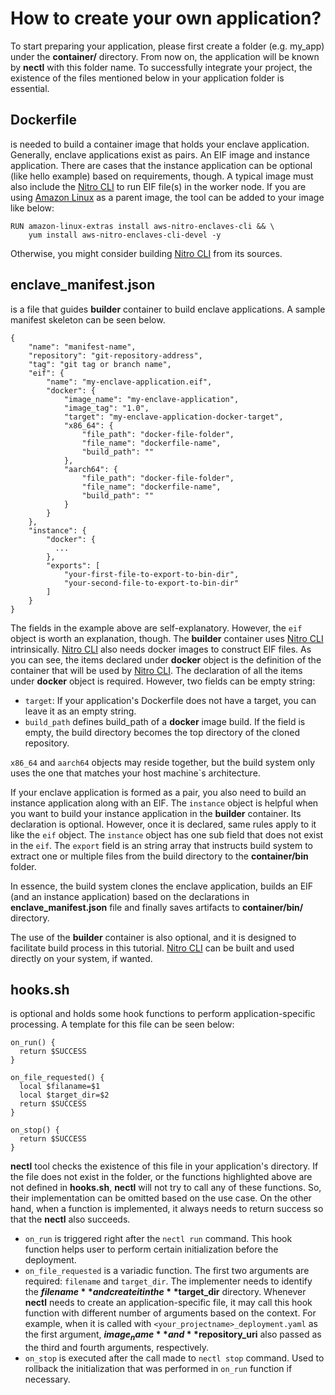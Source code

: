 # How to create your own application?
To start preparing your application, please first create a folder (e.g. my_app) under the **container/** directory. From now on, the application will be known by **nectl** with this folder name.
To successfully integrate your project, the existence of the files mentioned below in your application folder is essential.

## Dockerfile
is needed to build a container image that holds your enclave application. Generally, enclave applications exist as pairs. An EIF image and instance application. There are cases that the instance application can be optional (like hello example) based on requirements, though. A typical image must also include the [Nitro CLI](https://github.com/aws/aws-nitro-enclaves-cli) to run EIF file(s) in the worker node. If you are using [Amazon Linux](https://hub.docker.com/_/amazonlinux) as a parent image, the tool can be added to your image like below:

```
RUN amazon-linux-extras install aws-nitro-enclaves-cli && \
    yum install aws-nitro-enclaves-cli-devel -y
```

Otherwise, you might consider building [Nitro CLI](https://github.com/aws/aws-nitro-enclaves-cli) from its sources.
<br />

## enclave_manifest.json
is a file that guides **builder** container to build enclave applications. A sample manifest skeleton can be seen below.

```
{
    "name": "manifest-name",
    "repository": "git-repository-address",
    "tag": "git tag or branch name",
    "eif": {
        "name": "my-enclave-application.eif",
        "docker": {
            "image_name": "my-enclave-application",
            "image_tag": "1.0",
            "target": "my-enclave-application-docker-target",
            "x86_64": {
                "file_path": "docker-file-folder",
                "file_name": "dockerfile-name",
                "build_path": ""
            },
            "aarch64": {
                "file_path": "docker-file-folder",
                "file_name": "dockerfile-name",
                "build_path": ""
            }
        }
    },
    "instance": {
        "docker": {
          ...
        },
        "exports": [
            "your-first-file-to-export-to-bin-dir",
            "your-second-file-to-export-to-bin-dir"
        ]
    }
}
```
The fields in the example above are self-explanatory. However, the `eif` object is worth an explanation, though. The **builder** container uses [Nitro CLI](https://github.com/aws/aws-nitro-enclaves-cli) intrinsically. [Nitro CLI](https://github.com/aws/aws-nitro-enclaves-cli) also needs docker images to construct EIF files. As you can see, the items declared under **docker** object is the definition of the container that will be used by [Nitro CLI](https://github.com/aws/aws-nitro-enclaves-cli). The declaration of all the items under **docker** object is required. However, two fields can be empty string:

- `target`: If your application's Dockerfile does not have a target, you can leave it as an empty string.
- `build_path` defines build_path of a **docker** image build. If the field is empty, the build directory becomes the top directory of the cloned repository.

`x86_64` and `aarch64` objects may reside together, but the build system only uses the one that matches your host machine`s architecture.

If your enclave application is formed as a pair, you also need to build an instance application along with an EIF. The `instance` object is helpful when you want to build your instance application in the **builder** container. Its declaration is optional. However, once it is declared, same rules apply to it like the `eif` object. The `instance` object has one sub field that does not exist in the `eif`. The `export` field is an string array that instructs build system to extract one or multiple files from the build directory to the **container/bin** folder.

In essence, the build system clones the enclave application, builds an EIF (and an instance application) based on the declarations in **enclave_manifest.json** file and finally saves artifacts to **container/bin/** directory.

The use of the **builder** container is also optional, and it is designed to facilitate build process in this tutorial. [Nitro CLI](https://github.com/aws/aws-nitro-enclaves-cli) can be built and used directly on your system, if wanted.
<br />

## hooks.sh
is optional and holds some hook functions to perform application-specific processing. A template for this file can be seen below:

```
on_run() {
  return $SUCCESS
}

on_file_requested() {
  local $filaname=$1
  local $target_dir=$2
  return $SUCCESS
}

on_stop() {
  return $SUCCESS
}

```

**nectl** tool checks the existence of this file in your application's directory. If the file does not exist in the folder, or the functions highlighted above are not defined in **hooks.sh**, **nectl** will not try to call any of these functions. So, their implementation can be omitted based on the use case. On the other hand, when a function is implemented, it
always needs to return success so that the **nectl** also succeeds.

  - `on_run` is triggered right after the `nectl run` command. This hook function helps user to perform certain initialization before the deployment.
  - `on_file_requested` is a variadic function. The first two arguments are required: `filename` and `target_dir`. The implementer needs to identify the **$filename** and create it in the **$target_dir** directory. Whenever **nectl** needs to create an application-specific file, it may call this hook function with different number of arguments based on the context. For example, when it is called with `<your_projectname>_deployment.yaml` as the first argument, **$image_name** and **$repository_uri** also passed as the third and fourth arguments, respectively.
  - `on_stop` is executed after the call made to `nectl stop` command. Used to rollback the initialization that was performed in `on_run` function if necessary.
<br />
